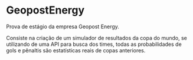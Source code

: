# GeopostEnergy
Prova de estágio da empresa Geopost Energy. 

Consiste na criação de um simulador de resultados da copa do mundo, se utilizando de uma API para busca dos times, todas as probabilidades de gols e pênaltis são estatísticas reais de copas anteriores. 
